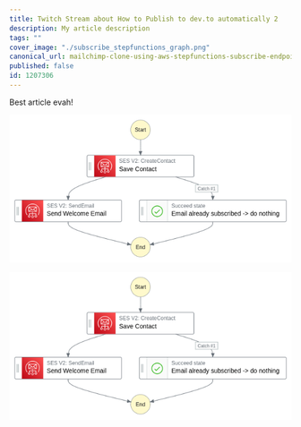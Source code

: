 ```yaml
---
title: Twitch Stream about How to Publish to dev.to automatically 2
description: My article description
tags: ""
cover_image: "./subscribe_stepfunctions_graph.png"
canonical_url: mailchimp-clone-using-aws-stepfunctions-subscribe-endpoint
published: false
id: 1207306
---
```


Best article evah!

![Step Functions Graph for Subscription Workflow](./subscribe_stepfunctions_graph.png)

<img src="./subscribe_stepfunctions_graph.png" alt="Step Functions Graph for Subscription Workflow">
